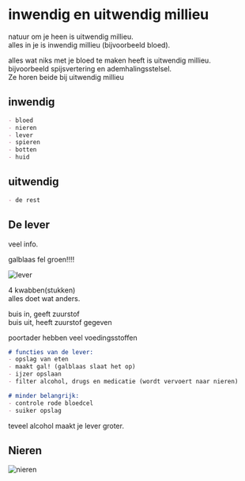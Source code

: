 # inwendig en uitwendig millieu

natuur om je heen is uitwendig millieu.  
alles in je is inwendig millieu (bijvoorbeeld bloed).

alles wat niks met je bloed te maken heeft is uitwendig millieu.  
bijvoorbeeld spijsvertering en ademhalingsstelsel.  
Ze horen beide bij uitwendig millieu

## inwendig

```md
- bloed
- nieren
- lever
- spieren
- botten
- huid
```

## uitwendig

```md
- de rest
```

## De lever

veel info.

galblaas fel groen!!!!

![lever]("./assets/lever.png")

4 kwabben(stukken)  
alles doet wat anders.

buis in, geeft zuurstof  
buis uit, heeft zuurstof gegeven

poortader hebben veel voedingsstoffen  

```md
# functies van de lever:
- opslag van eten
- maakt gal! (galblaas slaat het op)
- ijzer opslaan
- filter alcohol, drugs en medicatie (wordt vervoert naar nieren)

# minder belangrijk:
- controle rode bloedcel
- suiker opslag
```

teveel alcohol maakt je lever groter.  

## Nieren

![nieren]("")
